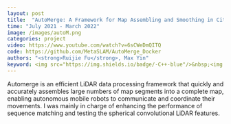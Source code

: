 ```yaml
---
layout: post
title:  "AutoMerge: A Framework for Map Assembling and Smoothing in City-scale Environments"
time: "July 2021 - March 2022"
image: /images/autoM.png
categories: project
video: https://www.youtube.com/watch?v=6sCWeDmQITQ
code: https://github.com/MetaSLAM/AutoMerge_Docker
authors: "<strong>Ruijie Fu</strong>, Max Yin"
keyword: <img src="https://img.shields.io/badge/-C++-blue"/>&nbsp;<img src="https://img.shields.io/badge/-python-blue"/>&nbsp;<img src="https://img.shields.io/badge/-docker-blue"/>&nbsp;<img src="https://img.shields.io/badge/-sequence matching-green"/>&nbsp
---
```

Automerge is an efficient LiDAR data processing framework that quickly and accurately assembles large numbers of
map segments into a complete map, enabling autonomous mobile robots to communicate and coordinate their movements. I was mainly in charge of enhancing the performance of sequence matching and testing the spherical convolutional LiDAR features.
